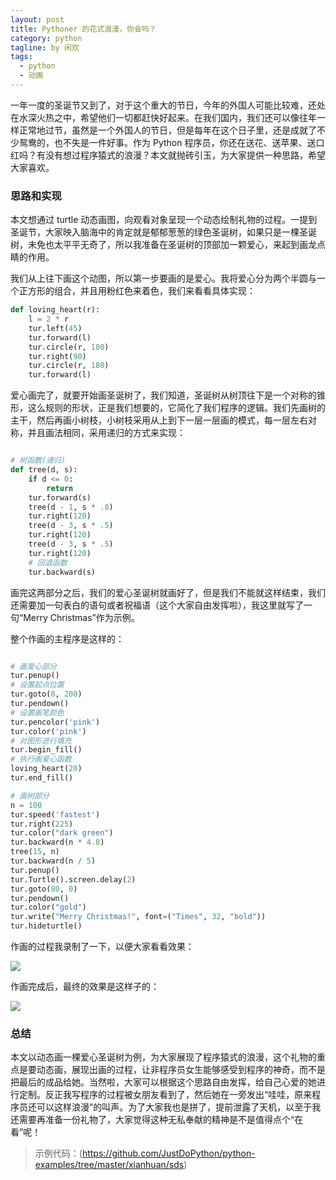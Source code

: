 ```yaml
---
layout: post
title: Pythoner 的花式浪漫，你会吗？
category: python
tagline: by 闲欢
tags: 
  - python
  - 动画
---
```


一年一度的圣诞节又到了，对于这个重大的节日，今年的外国人可能比较难，还处在水深火热之中，希望他们一切都赶快好起来。在我们国内，我们还可以像往年一样正常地过节，虽然是一个外国人的节日，但是每年在这个日子里，还是成就了不少鸳鸯的，也不失是一件好事。作为 Python 程序员，你还在送花、送苹果、送口红吗？有没有想过程序猿式的浪漫？本文就抛砖引玉，为大家提供一种思路，希望大家喜欢。

<!--more-->

### 思路和实现

本文想通过 turtle 动态画图，向观看对象呈现一个动态绘制礼物的过程。一提到圣诞节，大家映入脑海中的肯定就是郁郁葱葱的绿色圣诞树，如果只是一棵圣诞树，未免也太平平无奇了，所以我准备在圣诞树的顶部加一颗爱心，来起到画龙点睛的作用。

我们从上往下画这个动图，所以第一步要画的是爱心。我将爱心分为两个半圆与一个正方形的组合，并且用粉红色来着色，我们来看看具体实现：

```python
def loving_heart(r):
    l = 2 * r
    tur.left(45)
    tur.forward(l)
    tur.circle(r, 180)
    tur.right(90)
    tur.circle(r, 180)
    tur.forward(l)

```

爱心画完了，就要开始画圣诞树了，我们知道，圣诞树从树顶往下是一个对称的锥形，这么规则的形状，正是我们想要的，它简化了我们程序的逻辑。我们先画树的主干，然后再画小树枝，小树枝采用从上到下一层一层画的模式，每一层左右对称，并且画法相同，采用递归的方式来实现：

```python

# 树函数(递归)
def tree(d, s):
    if d <= 0:
        return
    tur.forward(s)
    tree(d - 1, s * .8)
    tur.right(120)
    tree(d - 3, s * .5)
    tur.right(120)
    tree(d - 3, s * .5)
    tur.right(120)
    # 回退函数
    tur.backward(s)
```

画完这两部分之后，我们的爱心圣诞树就画好了，但是我们不能就这样结束，我们还需要加一句表白的语句或者祝福语（这个大家自由发挥啦），我这里就写了一句“Merry Christmas”作为示例。

整个作画的主程序是这样的：

```python

# 画爱心部分
tur.penup()
# 设置起点位置
tur.goto(0, 200)
tur.pendown()
# 设置画笔颜色
tur.pencolor('pink')
tur.color('pink')
# 对图形进行填充
tur.begin_fill()
# 执行画爱心函数
loving_heart(20)
tur.end_fill()

# 画树部分
n = 100
tur.speed('fastest')
tur.right(225)
tur.color("dark green")
tur.backward(n * 4.8)
tree(15, n)
tur.backward(n / 5)
tur.penup()
tur.Turtle().screen.delay(2)
tur.goto(80, 0)
tur.pendown()
tur.color("gold")
tur.write("Merry Christmas!", font=("Times", 32, "bold"))
tur.hideturtle()

```

作画的过程我录制了一下，以便大家看看效果：

![](http://www.justdopython.com/assets/images/2020/12/sds/sds.gif)

作画完成后，最终的效果是这样子的：

![](http://www.justdopython.com/assets/images/2020/12/sds/sds.png)


### 总结

本文以动态画一棵爱心圣诞树为例，为大家展现了程序猿式的浪漫，这个礼物的重点是要动态画，展现出画的过程，让非程序员女生能够感受到程序的神奇，而不是把最后的成品给她。当然啦，大家可以根据这个思路自由发挥，给自己心爱的她进行定制。反正我写程序的过程被女朋友看到了，然后她在一旁发出“哇哇，原来程序员还可以这样浪漫”的叫声。为了大家我也是拼了，提前泄露了天机，以至于我还需要再准备一份礼物了，大家觉得这种无私奉献的精神是不是值得点个“在看”呢！


> 示例代码：(https://github.com/JustDoPython/python-examples/tree/master/xianhuan/sds)
